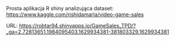 Prosta aplikacja R shiny analizująca dataset: https://www.kaggle.com/rishidamarla/video-game-sales


URL: https://robtar94.shinyapps.io/GameSales_TPD/?_ga=2.72813651.1984095403.1629934381-381803329.1629934381
